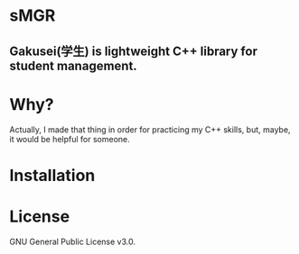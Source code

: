 # sMGR
## Gakusei(学生) is lightweight C++ library for student management.

# Why?
Actually, I made that thing in order for practicing my C++ skills, but, maybe, it would be helpful for someone.

# Installation

# License
GNU General Public License v3.0.
